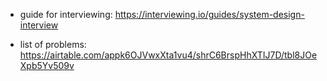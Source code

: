 - guide for interviewing: https://interviewing.io/guides/system-design-interview

- list of problems: https://airtable.com/appk6OJVwxXta1vu4/shrC6BrspHhXTIJ7D/tbl8JOeXpb5Yv509v

